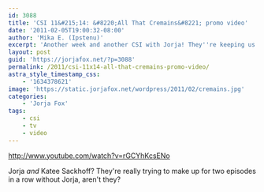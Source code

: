 ```yaml
---
id: 3088
title: 'CSI 11&#215;14: &#8220;All That Cremains&#8221; promo video'
date: '2011-02-05T19:00:32-08:00'
author: 'Mika E. (Ipstenu)'
excerpt: 'Another week and another CSI with Jorja! They''re keeping us busy in February with special guest star Katee Sackhoff!'
layout: post
guid: 'https://jorjafox.net/?p=3088'
permalink: /2011/csi-11x14-all-that-cremains-promo-video/
astra_style_timestamp_css:
    - '1634378621'
image: 'https://static.jorjafox.net/wordpress/2011/02/cremains.jpg'
categories:
    - 'Jorja Fox'
tags:
    - csi
    - tv
    - video
---
```


http://www.youtube.com/watch?v=rGCYhKcsENo

Jorja <em>and</em> Katee Sackhoff?  They're really trying to make up for two episodes in a row without Jorja, aren't they?